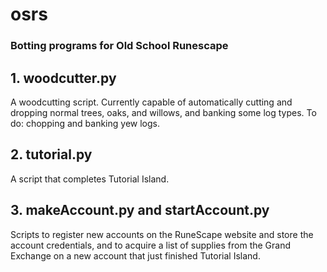 # osrs

### Botting programs for Old School Runescape

## 1. woodcutter.py

A woodcutting script. Currently capable of automatically cutting and dropping normal trees, oaks, and willows, and banking some log types. To do: chopping and banking yew logs.

## 2. tutorial.py

A script that completes Tutorial Island.

## 3. makeAccount.py and startAccount.py

Scripts to register new accounts on the RuneScape website and store the account credentials, and to acquire a list of supplies from the Grand Exchange on a new account that just finished Tutorial Island.
